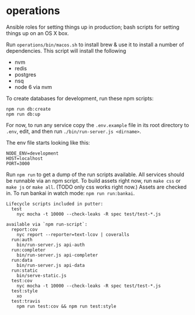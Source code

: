# operations

Ansible roles for setting things up in production; bash scripts for setting things up on an OS X box.

Run `operations/bin/macos.sh` to install brew & use it to install a number of dependencies. This script will install the following
- nvm
- redis
- postgres
- nsq
- node 6 via nvm

To create databases for development, run these npm scripts:

```
npm run db:create
npm run db:up
```

For now, to run any service copy the `.env.example` file in its root directory to `.env`, edit, and then run `./bin/run-server.js <dirname>`.

The env file starts looking like this:

```
NODE_ENV=development
HOST=localhost
PORT=3000
```

Run `npm run` to get a dump of the run scripts available. All services should be runnable via an npm script. To build assets right now, run `make css` or `make js` or `make all`. (TODO only css works right now.) Assets are checked in. To run bankai in watch mode: `npm run run:bankai`.

```
Lifecycle scripts included in putter:
  test
    nyc mocha -t 10000 --check-leaks -R spec test/test-*.js

available via `npm run-script`:
  report:cov
    nyc report --reporter=text-lcov | coveralls
  run:auth
    bin/run-server.js api-auth
  run:completer
    bin/run-server.js api-completer
  run:data
    bin/run-server.js api-data
  run:static
    bin/serve-static.js
  test:cov
    nyc mocha -t 10000 --check-leaks -R spec test/test-*.js
  test:style
    xo
  test:travis
    npm run test:cov && npm run test:style
```
